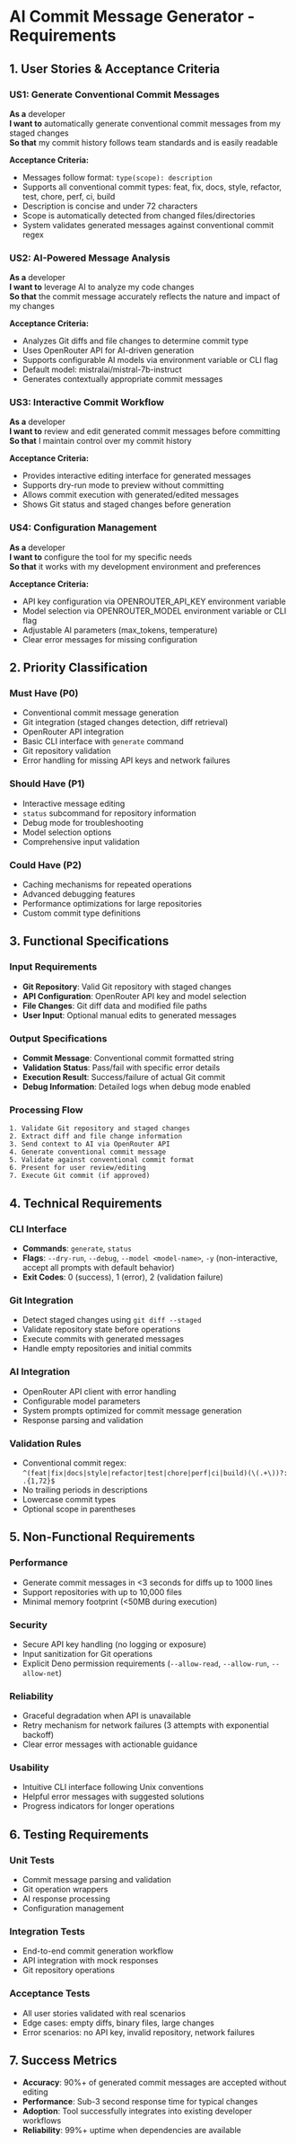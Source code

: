 # AI Commit Message Generator - Requirements

## 1. User Stories & Acceptance Criteria

### US1: Generate Conventional Commit Messages
**As a** developer  
**I want to** automatically generate conventional commit messages from my staged changes  
**So that** my commit history follows team standards and is easily readable

**Acceptance Criteria:**
- Messages follow format: `type(scope): description`
- Supports all conventional commit types: feat, fix, docs, style, refactor, test, chore, perf, ci, build
- Description is concise and under 72 characters
- Scope is automatically detected from changed files/directories
- System validates generated messages against conventional commit regex

### US2: AI-Powered Message Analysis
**As a** developer  
**I want to** leverage AI to analyze my code changes  
**So that** the commit message accurately reflects the nature and impact of my changes

**Acceptance Criteria:**
- Analyzes Git diffs and file changes to determine commit type
- Uses OpenRouter API for AI-driven generation
- Supports configurable AI models via environment variable or CLI flag
- Default model: mistralai/mistral-7b-instruct
- Generates contextually appropriate commit messages

### US3: Interactive Commit Workflow
**As a** developer  
**I want to** review and edit generated commit messages before committing  
**So that** I maintain control over my commit history

**Acceptance Criteria:**
- Provides interactive editing interface for generated messages
- Supports dry-run mode to preview without committing
- Allows commit execution with generated/edited messages
- Shows Git status and staged changes before generation

### US4: Configuration Management
**As a** developer  
**I want to** configure the tool for my specific needs  
**So that** it works with my development environment and preferences

**Acceptance Criteria:**
- API key configuration via OPENROUTER_API_KEY environment variable
- Model selection via OPENROUTER_MODEL environment variable or CLI flag
- Adjustable AI parameters (max_tokens, temperature)
- Clear error messages for missing configuration

## 2. Priority Classification

### Must Have (P0)
- Conventional commit message generation
- Git integration (staged changes detection, diff retrieval)
- OpenRouter API integration
- Basic CLI interface with `generate` command
- Git repository validation
- Error handling for missing API keys and network failures

### Should Have (P1)
- Interactive message editing
- `status` subcommand for repository information
- Debug mode for troubleshooting
- Model selection options
- Comprehensive input validation

### Could Have (P2)
- Caching mechanisms for repeated operations
- Advanced debugging features
- Performance optimizations for large repositories
- Custom commit type definitions

## 3. Functional Specifications

### Input Requirements
- **Git Repository**: Valid Git repository with staged changes
- **API Configuration**: OpenRouter API key and model selection
- **File Changes**: Git diff data and modified file paths
- **User Input**: Optional manual edits to generated messages

### Output Specifications
- **Commit Message**: Conventional commit formatted string
- **Validation Status**: Pass/fail with specific error details
- **Execution Result**: Success/failure of actual Git commit
- **Debug Information**: Detailed logs when debug mode enabled

### Processing Flow
```
1. Validate Git repository and staged changes
2. Extract diff and file change information
3. Send context to AI via OpenRouter API
4. Generate conventional commit message
5. Validate against conventional commit format
6. Present for user review/editing
7. Execute Git commit (if approved)
```

## 4. Technical Requirements

### CLI Interface
- **Commands**: `generate`, `status`
- **Flags**: `--dry-run`, `--debug`, `--model <model-name>`, `-y` (non-interactive, accept all prompts with default behavior)
- **Exit Codes**: 0 (success), 1 (error), 2 (validation failure)

### Git Integration
- Detect staged changes using `git diff --staged`
- Validate repository state before operations
- Execute commits with generated messages
- Handle empty repositories and initial commits

### AI Integration
- OpenRouter API client with error handling
- Configurable model parameters
- System prompts optimized for commit message generation
- Response parsing and validation

### Validation Rules
- Conventional commit regex: `^(feat|fix|docs|style|refactor|test|chore|perf|ci|build)(\(.+\))?: .{1,72}$`
- No trailing periods in descriptions
- Lowercase commit types
- Optional scope in parentheses

## 5. Non-Functional Requirements

### Performance
- Generate commit messages in <3 seconds for diffs up to 1000 lines
- Support repositories with up to 10,000 files
- Minimal memory footprint (<50MB during execution)

### Security
- Secure API key handling (no logging or exposure)
- Input sanitization for Git operations
- Explicit Deno permission requirements (`--allow-read`, `--allow-run`, `--allow-net`)

### Reliability
- Graceful degradation when API is unavailable
- Retry mechanism for network failures (3 attempts with exponential backoff)
- Clear error messages with actionable guidance

### Usability
- Intuitive CLI interface following Unix conventions
- Helpful error messages with suggested solutions
- Progress indicators for longer operations

## 6. Testing Requirements

### Unit Tests
- Commit message parsing and validation
- Git operation wrappers
- AI response processing
- Configuration management

### Integration Tests
- End-to-end commit generation workflow
- API integration with mock responses
- Git repository operations

### Acceptance Tests
- All user stories validated with real scenarios
- Edge cases: empty diffs, binary files, large changes
- Error scenarios: no API key, invalid repository, network failures

## 7. Success Metrics

- **Accuracy**: 90%+ of generated commit messages are accepted without editing
- **Performance**: Sub-3 second response time for typical changes
- **Adoption**: Tool successfully integrates into existing developer workflows
- **Reliability**: 99%+ uptime when dependencies are available
